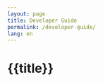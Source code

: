 ```yaml
---
layout: page
title: Developer Guide
permalink: /developer-guide/
lang: en
---
```


<h1>{{title}}</h1>